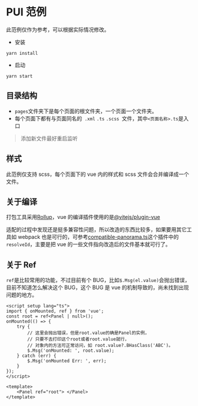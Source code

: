 # PUI 范例

此范例仅作为参考，可以根据实际情况修改。

-   安装

```
yarn install
```

-   启动

```
yarn start
```

## 目录结构

-   `pages`文件夹下是每个页面的根文件夹，一个页面一个文件夹。
-   每个页面下都有与页面同名的` .xml` `.ts` `.scss `文件，其中`<页面名称>.ts`是入口

> 添加新文件最好重启监听

## 样式

此范例仅支持 scss，每个页面下的 vue 内的样式和 scss 文件会合并编译成一个文件。

## 关于编译

打包工具采用[Rollup](https://rollupjs.org/guide/en/)，vue 的编译插件使用的是[@vitejs/plugin-vue](https://github.com/vitejs/vite/tree/main/packages/plugin-vue)

适配的过程中发现还是挺多兼容性问题，所以改造的东西比较多，如果要用其它工具如 webpack 也是可行的，可参考[compatible-panorama.ts](./plugins/compatible-panorama.ts)这个插件中的`resolveId`，主要是把 vue 的一些文件指向改造后的文件基本就可行了。

## 关于 Ref

`ref`是比较常用的功能，不过目前有个 BUG，比如`$.Msg(el.value)`会抛出错误，目前不知道怎么解决这个 BUG，这个 BUG 是 vue 的机制导致的，尚未找到出现问题的地方。

```vue
<script setup lang="ts">
import { onMounted, ref } from 'vue';
const root = ref<Panel | null>();
onMounted(() => {
    try {
        // 这里会抛出错误，但是root.value的确是Panel的实例，
        // 只要不去打印这个root或者root.value就行，
        // 对象内的方法可正常访问，如 root.value?.BHasClass('ABC')。
        $.Msg('onMounted: ', root.value);
    } catch (err) {
        $.Msg('onMounted Err: ', err);
    }
});
</script>

<template>
    <Panel ref="root"> </Panel>
</template>
```
